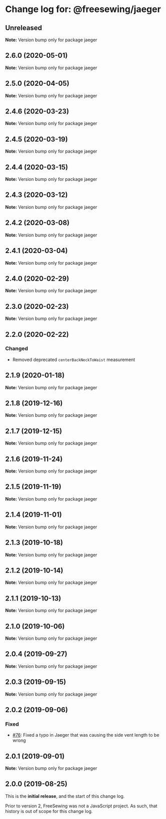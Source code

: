 # Change log for: @freesewing/jaeger

## Unreleased

**Note:** Version bump only for package jaeger

## 2.6.0 (2020-05-01)

**Note:** Version bump only for package jaeger

## 2.5.0 (2020-04-05)

**Note:** Version bump only for package jaeger

## 2.4.6 (2020-03-23)

**Note:** Version bump only for package jaeger

## 2.4.5 (2020-03-19)

**Note:** Version bump only for package jaeger

## 2.4.4 (2020-03-15)

**Note:** Version bump only for package jaeger

## 2.4.3 (2020-03-12)

**Note:** Version bump only for package jaeger

## 2.4.2 (2020-03-08)

**Note:** Version bump only for package jaeger

## 2.4.1 (2020-03-04)

**Note:** Version bump only for package jaeger

## 2.4.0 (2020-02-29)

**Note:** Version bump only for package jaeger

## 2.3.0 (2020-02-23)

**Note:** Version bump only for package jaeger

## 2.2.0 (2020-02-22)

### Changed

- Removed deprecated `centerBackNeckToWaist` measurement

## 2.1.9 (2020-01-18)

**Note:** Version bump only for package jaeger

## 2.1.8 (2019-12-16)

**Note:** Version bump only for package jaeger

## 2.1.7 (2019-12-15)

**Note:** Version bump only for package jaeger

## 2.1.6 (2019-11-24)

**Note:** Version bump only for package jaeger

## 2.1.5 (2019-11-19)

**Note:** Version bump only for package jaeger

## 2.1.4 (2019-11-01)

**Note:** Version bump only for package jaeger

## 2.1.3 (2019-10-18)

**Note:** Version bump only for package jaeger

## 2.1.2 (2019-10-14)

**Note:** Version bump only for package jaeger

## 2.1.1 (2019-10-13)

**Note:** Version bump only for package jaeger

## 2.1.0 (2019-10-06)

**Note:** Version bump only for package jaeger

## 2.0.4 (2019-09-27)

**Note:** Version bump only for package jaeger

## 2.0.3 (2019-09-15)

**Note:** Version bump only for package jaeger

## 2.0.2 (2019-09-06)

### Fixed

- [#76](https://github.com/freesewing/freesewing.org/issues/76): Fixed a typo in Jaeger that was causing the side vent length to be wrong

## 2.0.1 (2019-09-01)

**Note:** Version bump only for package jaeger

## 2.0.0 (2019-08-25)

This is the **initial release**, and the start of this change log.

Prior to version 2, FreeSewing was not a JavaScript project.
As such, that history is out of scope for this change log.
